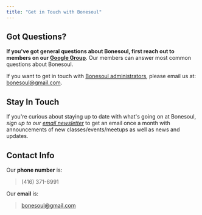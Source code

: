 ```yaml
---
title: "Get in Touch with Bonesoul"
---
```



## Got Questions?

**If you've got general questions about Bonesoul, first reach out to members on our [Google Group](https://groups.google.com/forum/#!forum/BSG)**. Our members can answer most common questions about Bonesoul. 

If you want to get in touch with [Bonesoul administrators](/about/leadership/), please email us at: [bonesoul@gmail.com](mailto:bonesoul@gmail.com). 

## Stay In Touch

If you're curious about staying up to date with what's going on at Bonesoul, *sign up to our [email newsletter](http://eepurl.com/zRv7D)* to get an email once a month with announcements of new classes/events/meetups as well as news and updates. 


## Contact Info

Our **phone number** is: 

> (416) 371-6991

Our **email** is: 

> [bonesoul@gmail.com](mailto:bonesoul@gmail.com)